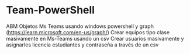 # Team-PowerShell
ABM Objetos Ms Teams usando windows powershell y graph (https://learn.microsoft.com/en-us/graph/)
Crear equipos tipo clase masivamente en Ms-Teams usando un csv
Crear usuarios masivamente y asignarles licencia estudiantes y contraseña a través de un csv
